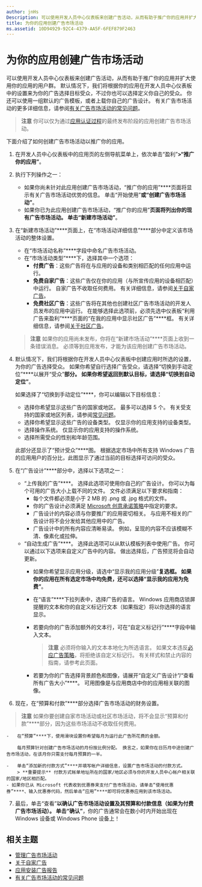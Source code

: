 ```yaml
---
author: jnHs
Description: 可以使用开发人员中心仪表板来创建广告活动，从而有助于推广你的应用并扩大使用你的应用的用户群。
title: 为你的应用创建广告市场活动
ms.assetid: 10D94929-92C4-4379-AA5F-6FEF879F2463
---
```


# 为你的应用创建广告市场活动


可以使用开发人员中心仪表板来创建广告活动，从而有助于推广你的应用并扩大使用你的应用的用户群。 默认情况下，我们将根据你的应用在开发人员中心仪表板中的设置来为你的广告选择目标受众，不过你也可以选择定义你自己的受众。 你还可以使用一组默认的广告模板，或者上载你自己的广告设计。 有关广告市场活动的更多详细信息，请参阅[有关广告市场活动的常见问题](common-questions.md)。

> **注意** 你可以仅为通过[应用认证过程](the-app-certification-process.md)的最终发布阶段的应用创建广告市场活动。

下面介绍了如何创建广告市场活动以推广你的应用。

1.  在开发人员中心仪表板中的应用页的左侧导航菜单上，依次单击“盈利”****&gt;“推广你的应用”****。
2.  执行下列操作之一：

    -   如果你尚未针对此应用创建广告市场活动，“推广你的应用”****页面将显示有关广告市场活动优势的信息。 单击“开始使用”****或“创建广告市场活动”****。
    -   如果你已为此应用创建广告市场活动，“推广你的应用”****页面将列出你的现有广告市场活动。 单击“新建市场活动”****。

3.  在“新建市场活动”****页面上，在“市场活动详细信息”****部分中定义该市场活动的整体设置。
    -   在“市场活动名称”****字段中命名广告市场活动。
    -   在“市场活动类型”****下，选择其中一个选项：
        -   **付费广告**：这些广告将在与应用的设备和类别相匹配的任何应用中运行。
        -   **免费自家广告**：这些广告仅在你的应用（与所宣传应用的设备相匹配）中运行。 自家广告不收取任何费用。 有关详细信息，请参阅[关于自家广告](about-house-ads.md)。
        -   **免费社区广告**：这些广告将在其他也创建社区广告市场活动的开发人员发布的应用中运行。 在能够选择此选项前，必须先选中仪表板“利用广告来盈利”****页面的“在我的应用中显示社区广告”****框。 有关详细信息，请参阅[关于社区广告](about-community-ads.md)。

    > **注意** 如果你的应用尚未发布，你将在“新建市场活动”****页面上收到一条错误消息。 必须等到应用发布，才能为该应用创建广告市场活动。

4.  默认情况下，我们将根据你在开发人员中心仪表板中创建应用时所选的设置，为你的广告选择受众。 如果你希望自行选择广告受众，请选择“切换到手动定位”****以展开“受众”****部分。 如果你希望返回到默认目标，请选择“切换到自动定位”****。

    如果选择了“切换到手动定位”****，你可以编辑以下目标信息：

    -   选择你希望显示这些广告的国家或地区。 最多可以选择 5 个。 有关受支持的国家或地区列表，请参阅[常见问题](common-questions.md)。
    -   选择你希望显示这些广告的设备类型。 仅显示你的应用支持的设备类型。
    -   选择操作系统。 仅显示你的应用支持的操作系统。
    -   选择所需受众的性别和年龄范围。

    此部分还显示了“预计受众”****图。 根据选定市场中所有支持 Windows 广告的应用用户的百分比，此图显示了通过当前的目标选择可访问的受众。

5.  在“广告设计”****部分中，选择以下选项之一：
    -   “上传我的广告”****。 选择此选项可使用你自己的广告设计。 你可以为每个可用的广告大小上载不同的文件。 文件必须满足以下要求和指南：
        -   每个文件都必须是小于 2 MB 的 .png 或 .jpg 格式的文件。
        -   你的广告设计必须满足 [Microsoft 创意承诺策略](http://go.microsoft.com/fwlink?LinkId=532595)中指定的要求。
        -   广告设计的内容必须与你要推广的应用密切相关。 与应用不相关的广告设计将不会分发给其他应用中的广告。
        -   广告设计中的所有内容应清晰易读。 例如，呈现的内容不应该模糊不清、像素化或拉伸。
    -   “自动生成广告”****。 选择此选项可以从默认模板列表中使用广告。 你可以通过以下选项来自定义广告中的内容。 做出选择后，广告预览将会自动更新。
        -   如果你希望显示应用分级，请选中“显示我的应用分级”****复选框。 如果你的应用在所有选定市场中均免费，还可以选择“显示我的应用为免费”****。
        -   在“语言”****下拉列表中，选择广告的语言。 Windows 应用商店锁屏提醒的文本和你的自定义标记行文本（如果指定）将以你选择的语言显示。
        -   若要向你的广告添加额外的文本行，可在“自定义标记行”****字段中输入文本。
            > **注意** 必须将你输入的文本本地化为所选语言。 如果文本违反[必应广告策略](http://go.microsoft.com/fwlink?LinkId=398341)，将拒绝该自定义标记行。 有关样式和禁止内容的指南，请参考此页面。

        -   若要为你的广告选择背景颜色和图像，请展开“自定义广告设计”/“查看所有广告大小”****。 可用图像是与应用商店中你的应用相关联的图像。

6.  现在，在“预算和付款”****部分选择广告市场活动的财务设置。
   > **注意** 如果你要创建自家市场活动或社区市场活动，将不会显示“预算和付款”****部分，因为这些市场活动不收取任何费用。

    -   在“预算”****下，使用滑块设置你希望每月为运行此广告所花费的金额。

        每月预算针对创建广告市场活动的月份按比例分配。 换言之，如果你在日历月中途创建广告市场活动，在该月你只需支付每月预算的一半。

    -   单击“添加新的付款方式”****并填写帐户详细信息，设置广告市场活动的付款方式。
        > **重要提示** 付款方式帐单地址所在的国家/地区必须与你的开发人员中心帐户相关联的国家/地区相匹配。
    - 如果你已从 Microsoft 代表收到优惠券来支付广告市场活动，请单击“使用优惠券”****、输入优惠券代码，然后单击“应用”****即可将优惠券应用到该市场活动。

7.  最后，单击“查看”****以确认广告市场活动设置及其预算和付款信息（如果为付费广告市场活动）。 单击“确认”****，你的广告通常会在数小时内开始出现在 Windows 设备或 Windows Phone 设备上！

## 相关主题

* [管理广告市场活动](managing-your-ad-campaign.md)
* [关于自家广告](about-house-ads.md)
* [应用安装广告报告](app-install-ads-reports.md)
* [有关广告市场活动的常见问题](common-questions.md)
 

 


<!--HONumber=May16_HO2-->


